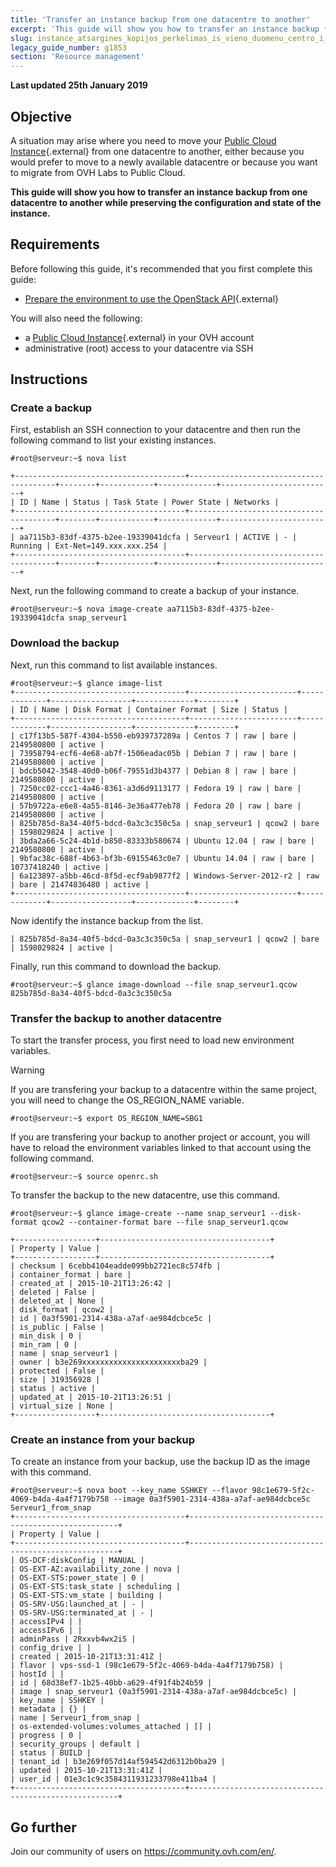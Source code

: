 ```yaml
---
title: 'Transfer an instance backup from one datacentre to another'
excerpt: 'This guide will show you how to transfer an instance backup from one datacentre to another while preserving the configuration and state of the instance'
slug: instance_atsargines_kopijos_perkelimas_is_vieno_duomenu_centro_i_kita
legacy_guide_number: g1853
section: 'Resource management'
---
```


**Last updated 25th January 2019**

## Objective

A situation may arise where you need to move your [Public Cloud Instance](https://www.ovh.lt/public-cloud/instances/){.external} from one datacentre to another, either because you would prefer to move to a newly available datacentre or because you want to migrate from OVH Labs to Public Cloud. 

**This guide will show you how to transfer an instance backup from one datacentre to another while preserving the configuration and state of the instance.**

## Requirements

Before following this guide, it's recommended that you first complete this guide:

* [Prepare the environment to use the OpenStack API](https://docs.ovh.com/lt/public-cloud/openstack_naudojimo_aplinkos_paruosimas/){.external}

You will also need the following:

* a [Public Cloud Instance](https://www.ovh.lt/public-cloud/instances/){.external} in your OVH account
* administrative (root) access to your datacentre via SSH

## Instructions

### Create a backup

First, establish an SSH connection to your datacentre and then run the following command to list your existing instances.

```
#root@serveur:~$ nova list

+--------------------------------------+----------------------------------------+--------+------------+-------------+-------------------------+
| ID | Name | Status | Task State | Power State | Networks |
+--------------------------------------+----------------------------------------+--------+------------+-------------+-------------------------+
| aa7115b3-83df-4375-b2ee-19339041dcfa | Serveur1 | ACTIVE | - | Running | Ext-Net=149.xxx.xxx.254 |
+--------------------------------------+----------------------------------------+--------+------------+-------------+-------------------------+
```

Next, run the following command to create a backup of your instance.

```
#root@serveur:~$ nova image-create aa7115b3-83df-4375-b2ee-19339041dcfa snap_serveur1
```

### Download the backup

Next, run this command to list available instances.

```
#root@serveur:~$ glance image-list
+--------------------------------------+------------------------+-------------+------------------+-------------+--------+
| ID | Name | Disk Format | Container Format | Size | Status |
+--------------------------------------+------------------------+-------------+------------------+-------------+--------+
| c17f13b5-587f-4304-b550-eb939737289a | Centos 7 | raw | bare | 2149580800 | active |
| 73958794-ecf6-4e68-ab7f-1506eadac05b | Debian 7 | raw | bare | 2149580800 | active |
| bdcb5042-3548-40d0-b06f-79551d3b4377 | Debian 8 | raw | bare | 2149580800 | active |
| 7250cc02-ccc1-4a46-8361-a3d6d9113177 | Fedora 19 | raw | bare | 2149580800 | active |
| 57b9722a-e6e8-4a55-8146-3e36a477eb78 | Fedora 20 | raw | bare | 2149580800 | active |
| 825b785d-8a34-40f5-bdcd-0a3c3c350c5a | snap_serveur1 | qcow2 | bare | 1598029824 | active |
| 3bda2a66-5c24-4b1d-b850-83333b580674 | Ubuntu 12.04 | raw | bare | 2149580800 | active |
| 9bfac38c-688f-4b63-bf3b-69155463c0e7 | Ubuntu 14.04 | raw | bare | 10737418240 | active |
| 6a123897-a5bb-46cd-8f5d-ecf9ab9877f2 | Windows-Server-2012-r2 | raw | bare | 21474836480 | active |
+--------------------------------------+------------------------+-------------+------------------+-------------+--------+
```

Now identify the instance backup from the list.

```
| 825b785d-8a34-40f5-bdcd-0a3c3c350c5a | snap_serveur1 | qcow2 | bare | 1598029824 | active |
```

Finally, run this command to download the backup.

```
#root@serveur:~$ glance image-download --file snap_serveur1.qcow 825b785d-8a34-40f5-bdcd-0a3c3c350c5a
```

### Transfer the backup to another datacentre

To start the transfer process, you first need to load new environment variables.

> [!warning]
>
If you are transfering your backup to a datacentre within the same project, you will need to change the OS_REGION_NAME variable.
>

```
#root@serveur:~$ export OS_REGION_NAME=SBG1
```

If you are transfering your backup to another project or account, you will have to reload the environment variables linked to that account using the following command.

```
#root@serveur:~$ source openrc.sh
```

To transfer the backup to the new datacentre, use this command.

```
#root@serveur:~$ glance image-create --name snap_serveur1 --disk-format qcow2 --container-format bare --file snap_serveur1.qcow

+------------------+--------------------------------------+
| Property | Value |
+------------------+--------------------------------------+
| checksum | 6cebb4104eadde099bb2721ec8c574fb |
| container_format | bare |
| created_at | 2015-10-21T13:26:42 |
| deleted | False |
| deleted_at | None |
| disk_format | qcow2 |
| id | 0a3f5901-2314-438a-a7af-ae984dcbce5c |
| is_public | False |
| min_disk | 0 |
| min_ram | 0 |
| name | snap_serveur1 |
| owner | b3e269xxxxxxxxxxxxxxxxxxxxxxba29 |
| protected | False |
| size | 319356928 |
| status | active |
| updated_at | 2015-10-21T13:26:51 |
| virtual_size | None |
+------------------+--------------------------------------+
```

### Create an instance from your backup

To create an instance from your backup, use the backup ID as the image with this command.

```
#root@serveur:~$ nova boot --key_name SSHKEY --flavor 98c1e679-5f2c-4069-b4da-4a4f7179b758 --image 0a3f5901-2314-438a-a7af-ae984dcbce5c Serveur1_from_snap
+--------------------------------------+------------------------------------------------------+
| Property | Value |
+--------------------------------------+------------------------------------------------------+
| OS-DCF:diskConfig | MANUAL |
| OS-EXT-AZ:availability_zone | nova |
| OS-EXT-STS:power_state | 0 |
| OS-EXT-STS:task_state | scheduling |
| OS-EXT-STS:vm_state | building |
| OS-SRV-USG:launched_at | - |
| OS-SRV-USG:terminated_at | - |
| accessIPv4 | |
| accessIPv6 | |
| adminPass | 2Rxxvb4wx2iS |
| config_drive | |
| created | 2015-10-21T13:31:41Z |
| flavor | vps-ssd-1 (98c1e679-5f2c-4069-b4da-4a4f7179b758) |
| hostId | |
| id | 68d38ef7-1b25-40bb-a629-4f91f4b24b59 |
| image | snap_serveur1 (0a3f5901-2314-438a-a7af-ae984dcbce5c) |
| key_name | SSHKEY |
| metadata | {} |
| name | Serveur1_from_snap |
| os-extended-volumes:volumes_attached | [] |
| progress | 0 |
| security_groups | default |
| status | BUILD |
| tenant_id | b3e269f057d14af594542d6312b0ba29 |
| updated | 2015-10-21T13:31:41Z |
| user_id | 01e3c1c9c3584311931233798e411ba4 |
+--------------------------------------+------------------------------------------------------+
```

## Go further

Join our community of users on <https://community.ovh.com/en/>.